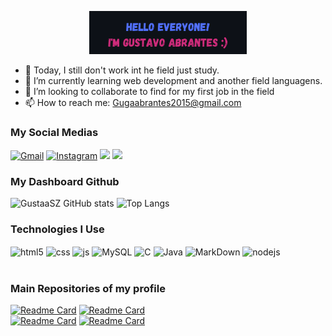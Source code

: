 
<p align="center"><a href="https://anuraghazra.github.io"><img width="50%" alt="Hello Everyone! I'm Gustavo Abrantes" src="./asstes/img_profilee.PNG" /></a></p>

- 🔭 Today, I still don't work int he field just study.
- 🌱 I’m currently learning web development and another field languagens.
- 👯 I’m looking to collaborate to find for my first job in the field
- 📫 How to reach me: Gugaabrantes2015@gmail.com

### My Social Medias
[![Gmail](https://img.shields.io/badge/Gmail-D14836?style=for-the-badge&logo=gmail&logoColor=white)](https://gmail.com/)
[![Instagram](https://img.shields.io/badge/Instagram-E4405F?style=for-the-badge&logo=instagram&logoColor=white)](https://instagram.com/gustaavo_Ab)
<a href="https://discord.com/channels/1220532965688475730/1220532966170824959" target="_blank"><img src="https://img.shields.io/badge/Discord-7289DA?style=for-the-badge&logo=discord&logoColor=white" target="_blank"></a> 
<a href="https://www.linkedin.com/in/gustavo-abrantes-de-souza-b88179286/" target="_blank"><img src="https://img.shields.io/badge/-LinkedIn-%230077B5?style=for-the-badge&logo=linkedin&logoColor=white" target="_blank"></a> 

### My Dashboard Github
<!-- ![GustaaSZ GitHub stats](https://github-readme-stats.vercel.app/api?username=GustaaSZ&show_icons=true&theme=chartreuse-dark&count_private=true&include_all_commits=true) -->
![GustaaSZ GitHub stats](https://github-readme-stats.vercel.app/api?username=GustaaSZ&show_icons=true&theme=transparent&count_private=false&include_all_commits=true)
![Top Langs](https://github-readme-stats.vercel.app/api/top-langs/?username=GustaaSZ&layout=compact&theme=radical)

### Technologies I Use

<div style="display: center">
  <img align="center" alt="html5" src="https://img.shields.io/badge/HTML5-E34F26?style=for-the-badge&logo=html5&logoColor=white" />
  <img align="center" alt="css" src="https://img.shields.io/badge/CSS3-1572B6?style=for-the-badge&logo=css3&logoColor=white" />
  <img align="center" alt="js" src="https://img.shields.io/badge/JavaScript-F7DF1E?style=for-the-badge&logo=javascript&logoColor=black" />
  <img align="center" alt="MySQL" src="https://img.shields.io/badge/MySQL-00000F?style=for-the-badge&logo=mysql&logoColor=white" />
  <img align="center" alt="C" src="https://img.shields.io/badge/C-00599C?style=for-the-badge&logo=c&logoColor=white" />
  <img align="center" alt="Java" src="https://img.shields.io/badge/Java-ED8B00?style=for-the-badge&logo=openjdk&logoColor=white" />
  <img align="center" alt="MarkDown" src="https://img.shields.io/badge/Markdown-000000?style=for-the-badge&logo=markdown&logoColor=white" />
  <img align="center" alt="nodejs" src="https://img.shields.io/badge/Node.js-43853D?style=for-the-badge&logo=node.js&logoColor=white" />
</div><br/>


### Main Repositories of my profile

[![Readme Card](https://github-readme-stats.vercel.app/api/pin/?username=GustaaSZ&repo=Project-Google-Clone)](https://github.com/GustaaSZ/Project-Google-Clone)
[![Readme Card](https://github-readme-stats.vercel.app/api/pin/?username=GustaaSZ&repo=ProjetoMP_OO)](https://github.com/GustaaSZ/ProjetoMP_OO)  
[![Readme Card](https://github-readme-stats.vercel.app/api/pin/?username=GustaaSZ&repo=HortFruti)](https://github.com/GustaaSZ/HortFruti)
[![Readme Card](https://github-readme-stats.vercel.app/api/pin/?username=GustaaSZ&repo=Reserva-de-passagens)](https://github.com/GustaaSZ/Reserva-de-passagens)  



